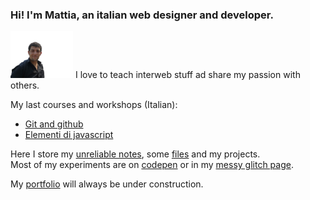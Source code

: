 ### Hi! I'm Mattia, an italian web designer and developer. 
<img src="profile-pic.png" width="100"> I love to teach interweb stuff ad share my passion with others.

My last courses and workshops (Italian):
+ [Git and github](https://github.com/lichfolky/corso-git-2023)
+ [Elementi di javascript](https://github.com/lichfolky/elementi-js-2022)

Here I store my [unreliable notes](https://github.com/lichfolky/grimoire), some [files](https://gist.github.com/lichfolky) and my projects.  
Most of my experiments are on [codepen](https://codepen.io/lichfolky) or in my [messy glitch page](https://glitch.com/@lichfolky). 

My [portfolio](https://mattiafolcarelli.me/) will always be under construction.



